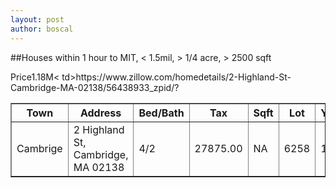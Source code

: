 ```yaml
---
layout: post
author: boscal
---
```

##Houses within 1 hour to MIT, < 1.5mil, > 1/4 acre, > 2500 sqft

<table border="1">
<tr>	
<th>Town</th>Price<th>Address</th><th>Bed/Bath</th><th>Tax</th><th>Sqft</th><th>Lot</th><th>YearBuilt</th><th>ToMIT</th><th>DatesOnMarket</th><th>Note</th><th>Link</th>
</tr><tr>
<td>Cambrige</td>1.18M<td>2 Highland St, Cambridge, MA 02138</td><td>4/2</td><td>27875.00</td><td>NA</td><td>6258</td><td>1866</td><td>9 min</td><td>3/12/2</td><td>Old</td><
td>https://www.zillow.com/homedetails/2-Highland-St-Cambridge-MA-02138/56438933_zpid/?</td>
</tr><tr>
</tr>
</table>

